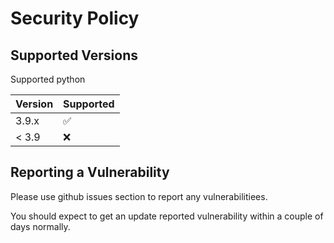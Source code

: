 # Security Policy

## Supported Versions

Supported python

| Version | Supported          |
| ------- | ------------------ |
| 3.9.x   | :white_check_mark: |
| < 3.9   | :x:                |

## Reporting a Vulnerability

Please use github issues section to report any vulnerabilitiees.

You should expect to get an update reported vulnerability within a couple of days normally.
